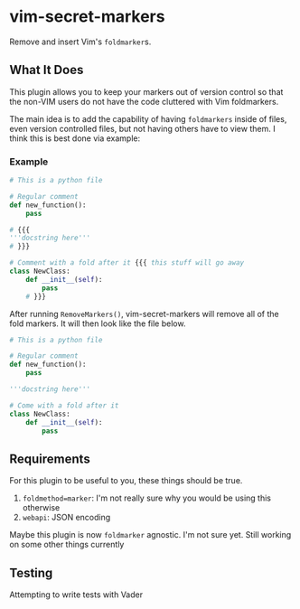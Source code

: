# vim-secret-markers

Remove and insert Vim's `foldmarker`s.

## What It Does

This plugin allows you to keep your markers out of version control so that the non-VIM users do not have the code cluttered with Vim  foldmarkers.

The main idea is to add the capability of having `foldmarkers` inside of files, even version controlled files, but not having others have to view them. I think this is best done via example:

### Example

```python
# This is a python file

# Regular comment
def new_function():
    pass

# {{{
'''docstring here'''
# }}}

# Comment with a fold after it {{{ this stuff will go away
class NewClass:
    def __init__(self):
        pass
    # }}}
```

After running `RemoveMarkers()`, vim-secret-markers will remove all of the fold markers. It will then look like the file below.

```python
# This is a python file

# Regular comment
def new_function():
    pass

'''docstring here'''

# Come with a fold after it
class NewClass:
    def __init__(self):
        pass
```

## Requirements

For this plugin to be useful to you, these things should be true.

1. `foldmethod=marker`: I'm not really sure why you would be using this otherwise
2. `webapi`: JSON encoding

Maybe this plugin is now `foldmarker` agnostic. I'm not sure yet. Still working on some other things currently

## Testing

Attempting to write tests with Vader
